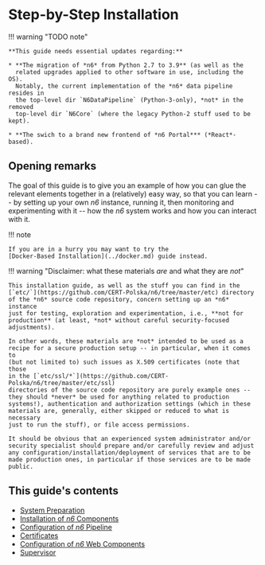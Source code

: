 # Step-by-Step Installation

!!! warning "TODO note"

    **This guide needs essential updates regarding:**

    * **The migration of *n6* from Python 2.7 to 3.9** (as well as the
      related upgrades applied to other software in use, including the OS).
      Notably, the current implementation of the *n6* data pipeline resides in
      the top-level dir `N6DataPipeline` (Python-3-only), *not* in the removed
      top-level dir `N6Core` (where the legacy Python-2 stuff used to be kept).

    * **The swich to a brand new frontend of *n6 Portal*** (*React*-based).

## Opening remarks

The goal of this guide is to give you an example of how you can glue the
relevant elements together in a (relatively) easy way, so that you can
learn -- by setting up your own _n6_ instance, running it, then
monitoring and experimenting with it -- how the _n6_ system works and
how you can interact with it.

!!! note

    If you are in a hurry you may want to try the
    [Docker-Based Installation](../docker.md) guide instead.

!!! warning "Disclaimer: what these materials _are_ and what they are _not_"

    This installation guide, as well as the stuff you can find in the
    [`etc/`](https://github.com/CERT-Polska/n6/tree/master/etc) directory
    of the *n6* source code repository, concern setting up an *n6* instance
    just for testing, exploration and experimentation, i.e., **not for
    production** (at least, *not* without careful security-focused
    adjustments).

    In other words, these materials are *not* intended to be used as a
    recipe for a secure production setup -- in particular, when it comes to
    (but not limited to) such issues as X.509 certificates (note that those
    in the [`etc/ssl/*`](https://github.com/CERT-Polska/n6/tree/master/etc/ssl)
    directories of the source code repository are purely example ones --
    they should *never* be used for anything related to production
    systems!), authentication and authorization settings (which in these
    materials are, generally, either skipped or reduced to what is necessary
    just to run the stuff), or file access permissions.

    It should be obvious that an experienced system administrator and/or
    security specialist should prepare and/or carefully review and adjust
    any configuration/installation/deployment of services that are to be
    made production ones, in particular if those services are to be made
    public.

## This guide's contents

- [System Preparation](system.md)
- [Installation of _n6_ Components](installation.md)
- [Configuration of _n6_ Pipeline](pipeline_config.md)
- [Certificates](certificates.md)
- [Configuration of _n6_ Web Components](web_components_config.md)
- [Supervisor](supervisor.md)
